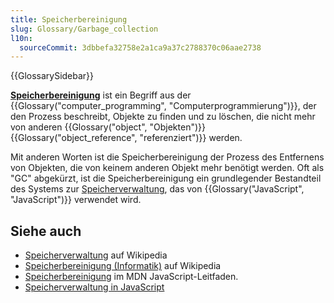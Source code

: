 ```yaml
---
title: Speicherbereinigung
slug: Glossary/Garbage_collection
l10n:
  sourceCommit: 3dbbefa32758e2a1ca9a37c2788370c06aae2738
---
```


{{GlossarySidebar}}

**[Speicherbereinigung](/de/docs/Web/JavaScript/Guide/Memory_management#garbage_collection)** ist ein Begriff aus der {{Glossary("computer_programming", "Computerprogrammierung")}}, der den Prozess beschreibt, Objekte zu finden und zu löschen, die nicht mehr von anderen {{Glossary("object", "Objekten")}} {{Glossary("object_reference", "referenziert")}} werden.

Mit anderen Worten ist die Speicherbereinigung der Prozess des Entfernens von Objekten, die von keinem anderen Objekt mehr benötigt werden. Oft als "GC" abgekürzt, ist die Speicherbereinigung ein grundlegender Bestandteil des Systems zur [Speicherverwaltung](/de/docs/Web/JavaScript/Guide/Memory_management), das von {{Glossary("JavaScript", "JavaScript")}} verwendet wird.

## Siehe auch

- [Speicherverwaltung](https://en.wikipedia.org/wiki/Memory_management) auf Wikipedia
- [Speicherbereinigung (Informatik)](<https://en.wikipedia.org/wiki/Garbage_collection_(computer_science)>) auf Wikipedia
- [Speicherbereinigung](/de/docs/Web/JavaScript/Guide/Memory_management#garbage_collection) im MDN JavaScript-Leitfaden.
- [Speicherverwaltung in JavaScript](/de/docs/Web/JavaScript/Guide/Memory_management)
